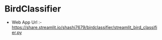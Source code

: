 # BirdClassifier
- Web App Url :- https://share.streamlit.io/shashi7679/birdclassifier/streamlit_bird_classifier.py
